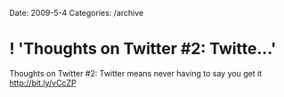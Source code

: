 Date: 2009-5-4
Categories: /archive

# ! 'Thoughts on Twitter #2: Twitte...'

Thoughts on Twitter #2: Twitter means never having to say you get it <a href="http://bit.ly/vCcZP" rel="nofollow">http://bit.ly/vCcZP</a>
